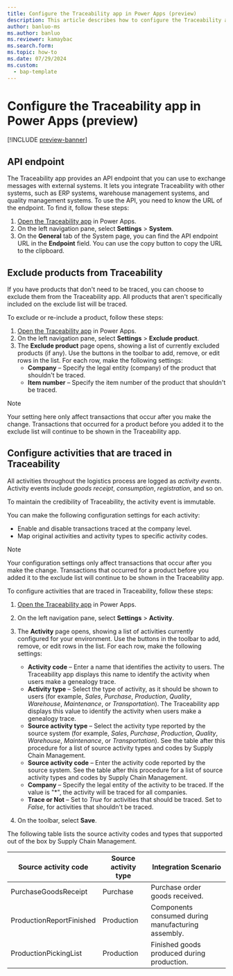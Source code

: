 ```yaml
---
title: Configure the Traceability app in Power Apps (preview)
description: This article describes how to configure the Traceability app in Power Apps
author: banluo-ms
ms.author: banluo
ms.reviewer: kamaybac
ms.search.form: 
ms.topic: how-to
ms.date: 07/29/2024
ms.custom: 
  - bap-template
---
```


# Configure the Traceability app in Power Apps (preview)

[!INCLUDE [preview-banner](~/../shared-content/shared/preview-includes/preview-banner.md)]
<!-- KFM: Preview until further notice -->

<!-- KFM: NOTE: UI uses the term "trace" while the doc uses the term "track". I used "trace" everywhere here. Should we do that everywhere? The FM feature name uses "tracked"; will that be changed?  -->

## <a name="api-endpoint"></a>API endpoint

The Traceability app provides an API endpoint that you can use to exchange messages with external systems. It lets you integrate Traceability with other systems, such as ERP systems, warehouse management systems, and quality management systems. To use the API, you need to know the URL of the endpoint. To find it, follow these steps:

1. [Open the Traceability app](traceability-app-run.md) in Power Apps.
1. On the left navigation pane, select **Settings** \> **System**.
1. On the **General** tab of the System page, you can find the API endpoint URL in the **Endpoint** field. You can use the copy button to copy the URL to the clipboard.

## Exclude products from Traceability

If you have products that don't need to be traced, you can choose to exclude them from the Traceability app. All products that aren't specifically included on the exclude list will be traced.

To exclude or re-include a product, follow these steps:

1. [Open the Traceability app](traceability-app-run.md) in Power Apps.
1. On the left navigation pane, select **Settings** \> **Exclude product**.
1. The **Exclude product** page opens, showing a list of currently excluded products (if any). Use the buttons in the toolbar to add, remove, or edit rows in the list. For each row, make the following settings:
    - **Company** – Specify the legal entity (company) of the product that shouldn't be traced.
    - **Item number** – Specify the item number of the product that shouldn't be traced.

> [!NOTE]
> Your setting here only affect transactions that occur after you make the change. Transactions that occurred for a product before you added it to the exclude list will continue to be shown in the Traceability app. <!--KFM: Should we say "activities" or "activity event" instead of "transaction"? -->

## Configure activities that are traced in Traceability

All activities throughout the logistics process are logged as *activity events*. Activity events include *goods receipt*, *consumption*, *registration*, and so on. <!--KFM: What is the difference between activities and activity events? -->

<!--KFM: I think some more background would help here. For example, I think these settings are important when integrating with external systems. -->

To maintain the credibility of Traceability, the activity event is immutable. <!--KFM: I'm not sure what this means. Can we clarify or remove this? -->

You can make the following configuration settings for each activity:

- Enable and disable transactions traced at the company level.
- Map original activities and activity types to specific activity codes.

> [!NOTE]
> Your configuration settings only affect transactions that occur after you make the change. Transactions that occurred for a product before you added it to the exclude list will continue to be shown in the Traceability app. <!--KFM: Should we say "activities" or "activity event" instead of "transaction"? -->

To configure activities that are traced in Traceability, follow these steps:

1. [Open the Traceability app](traceability-app-run.md) in Power Apps.
1. On the left navigation pane, select **Settings** \> **Activity**.
1. The **Activity** page opens, showing a list of activities currently configured for your environment. Use the buttons in the toolbar to add, remove, or edit rows in the list. For each row, make the following settings:

    - **Activity code** – Enter a name that identifies the activity to users. The Traceability app displays this name to identify the activity when users make a genealogy trace.
    - **Activity type** – Select the type of activity, as it should be shown to users (for example, *Sales*, *Purchase*, *Production*, *Quality*, *Warehouse*, *Maintenance*, or *Transportation*). The Traceability app displays this value to identify the activity when users make a genealogy trace.
    - **Source activity type** – Select the activity type reported by the source system (for example, *Sales*, *Purchase*, *Production*, *Quality*, *Warehouse*, *Maintenance*, or *Transportation*). See the table after this procedure for a list of source activity types and codes by Supply Chain Management.
    - **Source activity code** – Enter the activity code reported by the source system. See the table after this procedure for a list of source activity types and codes by Supply Chain Management.
    - **Company** – Specify the legal entity of the activity to be traced. If the value is "\*", the activity will be traced for all companies.
    - **Trace or Not** – Set to *True* for activities that should be traced. Set to *False*, for activities that shouldn't be traced.

1. On the toolbar, select **Save**.

The following table lists the source activity codes and types that supported out of the box by Supply Chain Management. <!--KFM: Please confirm this. I think these should be the "source" values. Are these present by default, or should we tell users to enter these if they are integrating with SCM? -->

| Source activity code | Source activity type | Integration Scenario |
|--|--|--|
| PurchaseGoodsReceipt | Purchase | Purchase order goods received. |
| ProductionReportFinished | Production | Components consumed during manufacturing assembly. |
| ProductionPickingList | Production | Finished goods produced during production.|

<!--KFM: My system also includes other default values. What are those for? -->
